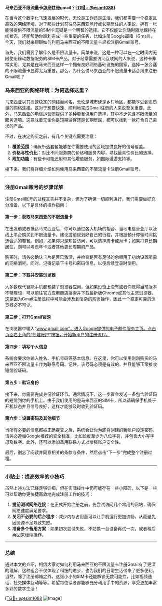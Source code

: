 **马来西亚不限流量卡怎麽註冊gmail？[[TG💪+ @esim1088](https://t.me/s/esim1088)]**

在当今这个数字化飞速发展的时代，无论是工作还是生活，我们都需要一个稳定且高效的网络环境。对于那些计划前往马来西亚旅行或长期居住的人来说，拥有一张能够提供不限流量的SIM卡无疑是一个明智的选择。它不仅能让你随时随地保持在线状态，还能帮助你顺利完成一些重要的任务，比如注册Google邮箱（Gmail）。今天，我们就来聊聊如何利用马来西亚的不限流量卡轻松注册Gmail账号。

首先，我们需要了解什么是不限流量卡。简单来说，这是一种可以在一定时间内无限使用移动数据服务的SIM卡产品。对于经常需要访问互联网的人来说，这种卡非常实用。尤其是在马来西亚这样一个拥有良好网络基础设施的国家，选择一张合适的不限流量卡显得尤为重要。那么，为什么说马来西亚的不限流量卡适合用来注册Gmail呢？

### **马来西亚的网络环境：为何选择这里？**

马来西亚以其高速稳定的网络而闻名，无论是城市还是乡村地区，都能享受到高质量的网络连接。这对于想要快速、顺利地完成Gmail注册的人来说至关重要。此外，马来西亚的电信运营商提供了多种套餐供用户选择，其中不乏包含不限流量的服务选项。这意味着无论你是短期游客还是长期居民，都可以找到一款符合自己需求的产品。

不过，在决定购买之前，有几个关键点需要注意：

1. **覆盖范围**：确保所选套餐能够在你需要使用的区域提供良好的信号覆盖。
2. **价格与性价比**：对比不同服务商的价格和服务内容，寻找最具性价比的选择。
3. **附加功能**：有些卡可能还附带其他增值服务，如国际漫游支持等。

接下来，我们将详细介绍如何使用马来西亚的不限流量卡注册Gmail账号。

---

### **注册Gmail账号的步骤详解**

注册Gmail账号的过程其实并不复杂，但为了确保一切顺利进行，我们需要做好充分准备。以下是具体的操作指南：

#### **第一步：获取马来西亚的不限流量卡**
在出发前或者抵达马来西亚后，你可以通过各大机场的柜台、当地电信营业厅以及线上平台购买到不限流量卡。建议提前规划好自己的行程，并根据预计停留时间挑选合适的套餐。例如，如果你只是短暂访问，可以选择周卡或月卡；如果打算长期居住，则可以考虑年卡或者其他更长周期的产品。

购买时，请务必确认卡片是否已激活，并检查是否有足够的余额用于初始设置所需的网络消耗。同时，记得记录下卡号和密码信息，以便后续登录时使用。

#### **第二步：下载并安装浏览器**
大多数现代智能手机都预装了浏览器应用，但如果设备上没有或者你觉得当前版本不够理想，可以前往官方应用商店搜索并下载最新版Chrome或其他主流浏览器。这是因为Gmail注册过程中可能会涉及到复杂的网页操作，因此一个稳定可靠的浏览器必不可少。

#### **第三步：打开Gmail官网**
在浏览器中输入“www.gmail.com”，进入Google提供的电子邮件服务主页。点击页面右上角的“创建账户”按钮，开始新用户的注册流程。

#### **第四步：填写个人信息**
系统会要求你输入姓名、手机号码等基本信息。在这里，你可以使用刚刚购买的马来西亚不限流量卡作为联系号码。记住，该号码必须是有效的，并且能够正常接收短信验证码。

#### **第五步：验证身份**
接下来，你需要完成身份验证环节。通常情况下，这一步骤会发送一条包含验证码的短信到你的手机上。由于我们使用的是马来西亚的SIM卡，所以请确保手机处于开机状态并且信号良好，这样才能够及时收到验证码。

#### **第六步：设置密码及其他细节**
当所有必要的信息都被正确提交之后，系统会让你为即将创建的新账户设定密码。请务必遵循Google推荐的安全标准，比如长度至少为八位字符，并包含大小写字母及数字。此外，还可以添加备用联系方式以增强账户安全性。

最后，别忘了阅读并同意相关的条款与条件，然后点击“下一步”完成整个注册过程。

---

### **小贴士：提高效率的小技巧**

虽然上述方法已经足够详细，但在实际操作中仍可能存在一些小障碍。以下是一些可以帮助你更快捷高效地完成注册工作的技巧：

1. **提前测试网络连接**：在正式开始注册之前，先尝试访问几个常用的网站，确保网络速度满足要求。
2. **关闭不必要的后台程序**：减少内存占用量可以让手机运行更加流畅，从而避免因资源不足导致失败。
3. **准备多个备用方案**：如果初次尝试失败，不妨换一台设备再试一次，或者稍后再回来继续操作。

---

### **总结**

通过本文的介绍，相信大家对如何利用马来西亚的不限流量卡注册Gmail有了更深的理解。这种组合不仅体现了科技的进步，也为我们的日常生活带来了更多便利。当然，除了注册邮箱之外，这张小小的SIM卡还能解锁无数可能性，比如视频通话、社交媒体互动等等。希望每位读者都能够充分利用手中的资源，享受更加丰富多彩的数字生活！

[[TG💪+ @esim1088](https://t.me/s/esim1088) ![Image](https://i.postimg.cc/4NQfJmqS/Snipaste-2025-05-13-00-14-12.png)]